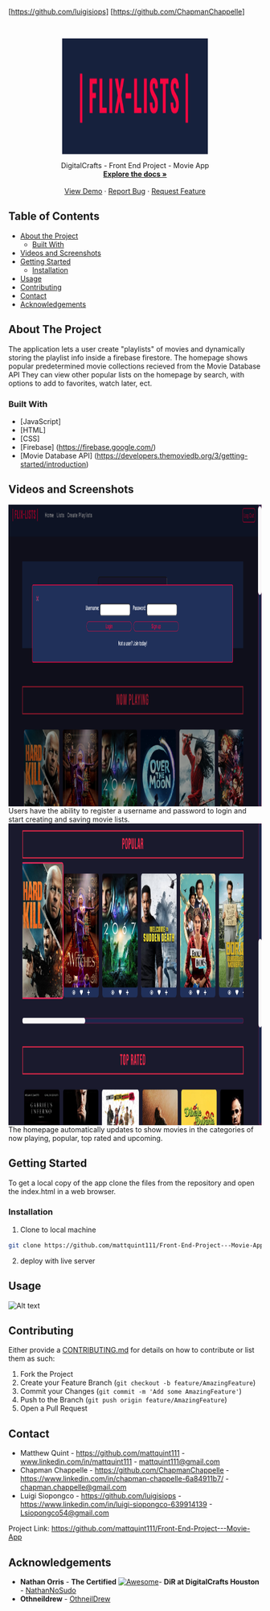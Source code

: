 
<!--
*** Reuse this template to avoid retyping. Do a search and replace for the following that relate to you:
*** github_username, repo_name, twitter_handle, email
-->

<!-- PROJECT SHIELDS -->
<!--
*** I'm using markdown "reference style" links for readability.
*** Reference links are enclosed in brackets [ ] instead of parentheses ( ).
*** See the bottom of this document for the declaration of the reference variables along with a few blank ones just needing content
*** for contributors-url, forks-url, etc. This is an optional, concise syntax you may use. Your editor may have an extension availabale. VSCode does for sure. You can add badges like ordinary snippets by pressing a few keys.
*** https://www.markdownguide.org/basic-syntax/#reference-style-links
-->
[https://github.com/luigisiops] [https://github.com/ChapmanChappelle]




<!-- PROJECT LOGO -->
<br />
<p align="center">
  <a href="https://github.com/mattquint111/Front-End-Project---Movie-App">
  </a>

  
  <img align="center" src="images/Screen Shot 2020-11-02 at 2.57.28 PM.png" width=290 height=230>
    
  <p align="center"><!-- YOUR_SHORT_DESCRIPTION -->
DigitalCrafts - Front End Project - Movie App
    <br />
    <a href="https://github.com/github_username/repo_name"><strong>Explore the docs »</strong></a>
    <br />
    <br />
    <a href="https://github.com/github_username/repo_name">View Demo</a>
    ·
    <a href="https://github.com/github_username/repo_name/issues">Report Bug</a>
    ·
    <a href="https://github.com/github_username/repo_name/issues">Request Feature</a>
  </p>
</p>



<!-- TABLE OF CONTENTS -->
## Table of Contents

* [About the Project](#about-the-project)
  * [Built With](#built-with)
* [Videos and Screenshots](#videos-and-screenshots)
* [Getting Started](#getting-started)
  * [Installation](#installation)
* [Usage](#usage)
* [Contributing](#contributing)
* [Contact](#contact)
* [Acknowledgements](#acknowledgements)



<!-- ABOUT THE PROJECT -->
## About The Project
The application lets a user create "playlists" of movies and dynamically storing the playlist info inside a firebase firestore. 
The homepage shows popular predetermined movie collections recieved from the Movie Database API
They can view other popular lists on the homepage by search, with options to add to favorites, watch later, ect. 


### Built With
* [JavaScript]
* [HTML]
* [CSS]
* [Firebase] (https://firebase.google.com/)
* [Movie Database API] (https://developers.themoviedb.org/3/getting-started/introduction)

<!-- 
* []() not the above example of how to link in Markdown.
-->
## Videos and Screenshots

<img align="center" src="images/Screen Shot 2020-11-02 at 3.07.59 PM.png" width=800 height=600>
Users have the ability to register a username and password to login and start creating and saving movie lists.

<img align="center" src="images/Screen Shot 2020-11-02 at 3.08.43 PM.png" width=800 height=600>
The homepage automatically updates to show movies in the categories of now playing, popular, top rated and upcoming.



<!-- GETTING STARTED -->
## Getting Started
To get a local copy of the app clone the files from the repository and open the index.html in a web browser.

### Installation

1. Clone to local machine
```sh
git clone https://github.com/mattquint111/Front-End-Project---Movie-App
```
2. deploy with live server

<!-- USAGE EXAMPLES -->
## Usage
![Alt text](
![search](https://user-images.githubusercontent.com/25253212/96280201-b07dff80-0fa5-11eb-8a57-027c93fef6b8.gif)
)
<!-- CONTRIBUTING -->
## Contributing

Either provide a [CONTRIBUTING.md](CONTRIBUTING.md) for details on how to contribute or list them as such:

1. Fork the Project
2. Create your Feature Branch (`git checkout -b feature/AmazingFeature`)
3. Commit your Changes (`git commit -m 'Add some AmazingFeature'`)
4. Push to the Branch (`git push origin feature/AmazingFeature`)
5. Open a Pull Request

<!-- CONTACT -->
## Contact

* Matthew Quint - https://github.com/mattquint111 - www.linkedin.com/in/mattquint111 - mattquint111@gmail.com
* Chapman Chappelle - https://github.com/ChapmanChappelle - https://www.linkedin.com/in/chapman-chappelle-6a84911b7/ - chapman.chappelle@gmail.com
* Luigi Siopongco - https://github.com/luigisiops - https://www.linkedin.com/in/luigi-siopongco-639914139 - Lsiopongco54@gmail.com


Project Link: https://github.com/mattquint111/Front-End-Project---Movie-App



<!-- ACKNOWLEDGEMENTS -->
## Acknowledgements
 
  - **Nathan Orris** - **The Certified** [![Awesome](https://cdn.rawgit.com/sindresorhus/awesome/d7305f38d29fed78fa85652e3a63e154dd8e8829/media/badge.svg)](https://github.com/sindresorhus/awesome)- **DiR at DigitalCrafts Houston** -
    [NathanNoSudo](https://github.com/NathanNoSudo)
 - **Othneildrew**  -
    [OthneilDrew](https://github.com/othneildrew)





<!-- MARKDOWN LINKS & IMAGES -->
<!-- https://www.markdownguide.org/basic-syntax/#reference-style-links -->
[contributors-shield]: https://img.shields.io/github/contributors/github_username/repo.svg?style=flat-square
[contributors-url]: https://github.com/github_username/repo/graphs/contributors
[forks-shield]: https://img.shields.io/github/forks/github_username/repo.svg?style=flat-square
[forks-url]: https://github.com/github_username/repo/network/members
[stars-shield]: https://img.shields.io/github/stars/github_username/repo.svg?style=flat-square
[stars-url]: https://github.com/github_username/repo/stargazers
[issues-shield]: https://img.shields.io/github/issues/github_username/repo.svg?style=flat-square
[issues-url]: https://github.com/github_username/repo/issues
[license-shield]: https://img.shields.io/github/license/github_username/repo.svg?style=flat-square
[license-url]: https://github.com/github_username/repo/blob/master/LICENSE.txt
[linkedin-shield]: https://img.shields.io/badge/-LinkedIn-black.svg?style=flat-square&logo=linkedin&colorB=555
[linkedin-url]: https://linkedin.com/in/github_username
[product-screenshot]: images/screenshot.png
